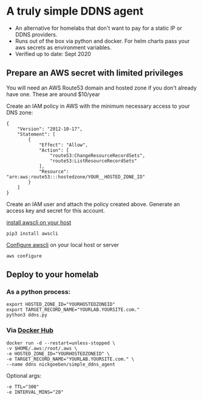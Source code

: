 # A truly simple DDNS agent

- An alternative for homelabs that don't want to pay for a static IP or DDNS providers.
- Runs out of the box via python and docker. For helm charts pass your aws secrets as environment variables.
- Verified up to date: Sept 2020


## Prepare an AWS secret with limited privileges

You will need an AWS Route53 domain and hosted zone if you don't already have one. These are around $10/year

Create an IAM policy in AWS with the minimum necessary access to your DNS zone:
```
{
    "Version": "2012-10-17",
    "Statement": [
        {
            "Effect": "Allow",
            "Action": [
                "route53:ChangeResourceRecordSets",
                "route53:ListResourceRecordSets"
            ],
            "Resource": "arn:aws:route53:::hostedzone/YOUR__HOSTED_ZONE_ID"
        }
    ]
}
```

Create an IAM user and attach the policy created above. Generate an access key and secret for this account.

[install awscli on your host](https://docs.aws.amazon.com/cli/latest/userguide/cli-chap-install.html)
```
pip3 install awscli
```

[Configure awscli](https://docs.aws.amazon.com/cli/latest/userguide/cli-chap-configure.html#cli-quick-configuration) on your local host or server
```
aws configure
```

## Deploy to your homelab
### As a python process:
```
export HOSTED_ZONE_ID="YOURHOSTEDZONEID"
export TARGET_RECORD_NAME="YOURLAB.YOURSITE.com."
python3 ddns.py
```

### Via [Docker Hub](https://hub.docker.com/repository/docker/nickgoeben/simple_ddns_agent)
```
docker run -d --restart=unless-stopped \
-v $HOME/.aws:/root/.aws \
-e HOSTED_ZONE_ID="YOURHOSTEDZONEID" \
-e TARGET_RECORD_NAME="YOURLAB.YOURSITE.com." \
--name ddns nickgoeben/simple_ddns_agent
```

Optional args:
```
-e TTL="300" 
-e INTERVAL_MINS="20"
```
